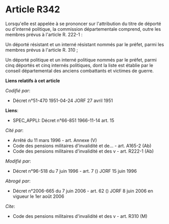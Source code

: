 # Article R342

Lorsqu'elle est appelée à se prononcer sur l'attribution du titre de déporté ou d'interné politique, la commission
départementale comprend, outre les membres prévus à l'article R. 222-1 :

Un déporté résistant et un interné résistant nommés par le préfet, parmi les membres prévus à l'article R. 310 ;

Un déporté politique et un interné politique nommés par le préfet, parmi cinq déportés et cinq internés politiques, dont la
liste est établie par le conseil départemental des anciens combattants et victimes de guerre.

**Liens relatifs à cet article**

_Codifié par_:

  - Décret n°51-470 1951-04-24 JORF 27 avril 1951

**Liens**:

  - SPEC_APPLI: Décret n°66-851 1966-11-14 art. 15

_Cité par_:

  - Arrêté du 11 mars 1996 - art. Annexe (V)
  - Code des pensions militaires d'invalidité et de... - art. A165-2 (Ab)
  - Code des pensions militaires d'invalidité et des v - art. R222-1 (Ab)

_Modifié par_:

  - Décret n°96-518 du 7 juin 1996 - art. 7 () JORF 15 juin 1996

_Abrogé par_:

  - Décret n°2006-665 du 7 juin 2006 - art. 62 () JORF 8 juin 2006 en vigueur le 1er août 2006

_Cite_:

  - Code des pensions militaires d'invalidité et des v - art. R310 (M)
